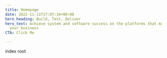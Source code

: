 ```yaml
---
title: Homepage
date: 2022-11-11T17:07:34+00:00
hero_heading: Build, Test, Deliver
hero_text: Achieve system and software success on the platforms that matter most to
  your business
CTA: Click Me

---
```

index root